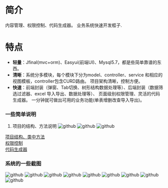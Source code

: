 # 简介
内容管理、权限控制、代码生成器。  业务系统快速开发框子.

# 特点
- **轻量**：Jfinal(mvc+orm)、Easyui(前端UI)、Mysql5.7，都是些简单靠谱的东西。
- **清晰**：系统分多模块，每个模块下分为model、controller、service 和相应的 视图模板，controller包含CURD路由。
 项目架构清晰，控制方便。
- **快速**：前端封装（弹窗、Tab切换、树形结构数据处理等）、后端封装（数据筛选过滤器、excel 导入导出、数据处理等）、
页面级别权限管理、灵活的代码生成器。
一分钟就可做出可用的业务功能(单表增删改查导入导出)。

### 一些简单说明 
1. 项目的结构、方法说明
![github](preview_img/code1.jpg "项目结构")
![github](preview_img/code2.jpg "控制器中方法")
![github](preview_img/code3.jpg "条件筛选")

[项目结构、类中方法](https://github.com/qinyou/my_curd/wiki)  
[权限控制](https://github.com/qinyou/my_curd/wiki)  
[代码生成器](https://github.com/qinyou/my_curd/wiki)

### 系统的一些截图
![github](preview_img/login.png "登录页面")
![github](preview_img/menu.png "菜单管理")
![github](preview_img/role.png "角色管理")
![github](preview_img/user.png "用户管理")
![github](preview_img/org.png "机构管理")
![github](preview_img/file.png "文件管理")
![github](preview_img/article.png "文章管理")
![github](preview_img/gen.png "代码生成器，一间生成model、controller、view")
![github](preview_img/novel.png "小说下载")